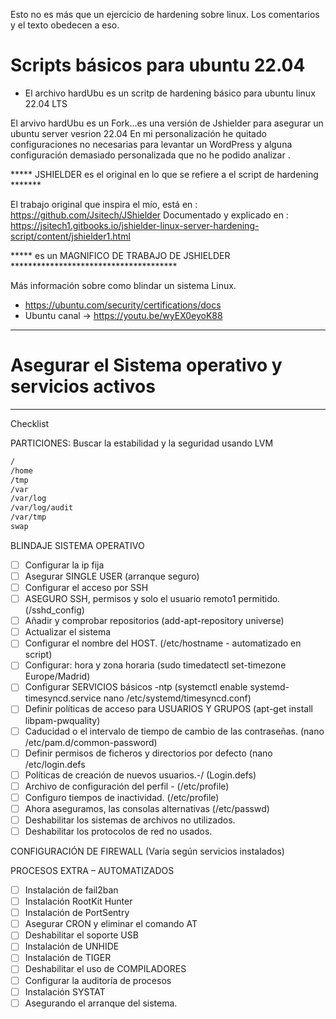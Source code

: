 Esto no es más que un ejercicio de hardening sobre linux. Los comentarios y el texto obedecen a eso.

# Scripts básicos para ubuntu 22.04

- El archivo hardUbu es un scritp de hardening básico para ubuntu linux 22.04 LTS

El arvivo hardUbu es un Fork...es una versión de Jshielder para asegurar un ubuntu server vesrion 22.04
En mi personalización he quitado configuraciones no necesarias para levantar un WordPress y alguna configuración demasiado personalizada que no he podido analizar .

***** JSHIELDER es el original en lo que se refiere a el script de hardening *******

El trabajo original que inspira el mío, está en : https://github.com/Jsitech/JShielder
Documentado y explicado en : https://jsitech1.gitbooks.io/jshielder-linux-server-hardening-script/content/jshielder1.html

***** es un MAGNIFICO DE TRABAJO DE JSHIELDER **************************************


Más información sobre como blindar un sistema Linux.
 - https://ubuntu.com/security/certifications/docs
 - Ubuntu canal  -> https://youtu.be/wyEX0eyoK88

_______________________________________________________________________________________________________________

# Asegurar el Sistema operativo y servicios activos
________________________________________________________________________________________________________________

Checklist

PARTICIONES:  Buscar la estabilidad y la seguridad usando LVM

```bash
/
/home
/tmp
/var
/var/log
/var/log/audit
/var/tmp
swap
```



BLINDAJE SISTEMA OPERATIVO 

- [ ] Configurar la ip fija 
- [ ] Asegurar SINGLE USER (arranque seguro) 
- [ ] Configurar el acceso por SSH 
- [ ] ASEGURO SSH, permisos y solo el usuario remoto1 permitido. (/sshd_config) 
- [ ] Añadir y comprobar repositorios  (add-apt-repository universe)
- [ ] Actualizar el sistema 
- [ ] Configurar el nombre del HOST. (/etc/hostname - automatizado en script)
- [ ] Configurar: hora y zona horaria (sudo timedatectl set-timezone Europe/Madrid)
- [ ] Configurar SERVICIOS básicos -ntp (systemctl enable systemd-timesyncd.service  nano /etc/systemd/timesyncd.conf)
- [ ] Definir políticas de acceso para USUARIOS Y GRUPOS  (apt-get install libpam-pwquality)
- [ ] Caducidad o el intervalo de tiempo de cambio de las contraseñas. (nano /etc/pam.d/common-password)
- [ ] Definir permisos de ficheros y directorios por defecto (nano /etc/login.defs
- [ ] Políticas de creación de nuevos usuarios.-/ (Login.defs)
- [ ] Archivo de configuración del perfil - (/etc/profile) 
- [ ] Configuro tiempos de inactividad. (/etc/profile)
- [ ] Ahora aseguramos, las consolas alternativas (/etc/passwd) 
- [ ] Deshabilitar los sistemas de archivos no utilizados. 
- [ ] Deshabilitar los protocolos de red no usados. 

CONFIGURACIÓN DE FIREWALL (Varía según servicios instalados)

PROCESOS EXTRA – AUTOMATIZADOS 

- [ ] Instalación de fail2ban 
- [ ] Instalación RootKit Hunter 
- [ ] Instalación de PortSentry 
- [ ] Asegurar CRON y eliminar el comando AT
- [ ] Deshabilitar el soporte USB 
- [ ] Instalación de UNHIDE 
- [ ] Instalación de TIGER
- [ ] Deshabilitar el uso de COMPILADORES 
- [ ] Configurar la auditoría de procesos 
- [ ] Instalación SYSTAT 
- [ ] Asegurando el arranque del sistema.
